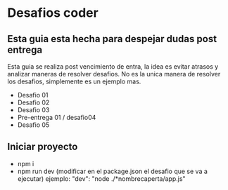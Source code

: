 # Desafios coder

## Esta guia esta hecha para despejar dudas post entrega

Esta guia se realiza post vencimiento de entra, la idea es evitar atrasos y analizar maneras de resolver desafios.
No es la unica manera de resolver los desafios, simplemente es un ejemplo mas.

- Desafio 01
- Desafio 02
- Desafio 03
- Pre-entrega 01 / desafio04
- Desafio 05

## Iniciar proyecto

- npm i
- npm run dev (modificar en el package.json el desafio que se va a ejecutar) 
    ejemplo: "dev": "node ./*nombrecaperta/app.js"
